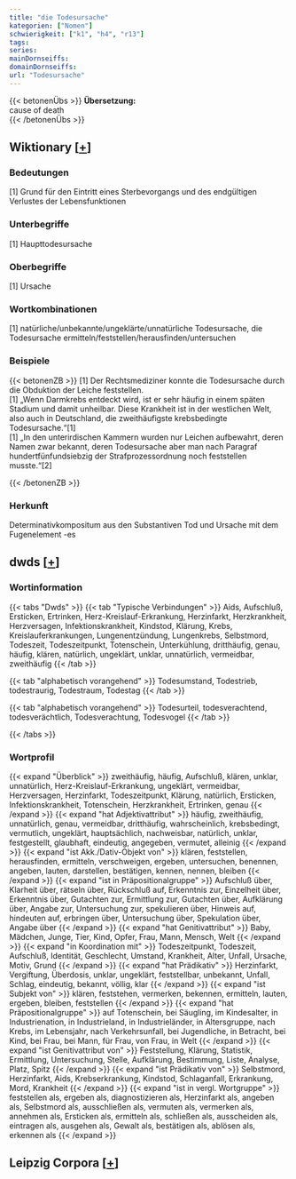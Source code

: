 ```yaml
---
title: "die Todesursache"
kategorien: ["Nomen"]
schwierigkeit: ["k1", "h4", "r13"]
tags:
series:
mainDornseiffs:
domainDornseiffs:
url: "Todesursache"
---
```


{{< betonenÜbs >}}
**Übersetzung:**  
cause of death  
{{< /betonenÜbs >}}

## Wiktionary [[+](https://de.wiktionary.org/wiki/Todesursache)]

### Bedeutungen
[1] Grund für den Eintritt eines Sterbevorgangs und des endgültigen Verlustes der Lebensfunktionen  

### Unterbegriffe
[1] Haupttodesursache  

### Oberbegriffe
[1] Ursache  

### Wortkombinationen
[1] natürliche/unbekannte/ungeklärte/unnatürliche Todesursache, die Todesursache ermitteln/feststellen/herausfinden/untersuchen  

### Beispiele
{{< betonenZB >}}
[1] Der Rechtsmediziner konnte die Todesursache durch die Obduktion der Leiche feststellen.  
[1] „Wenn Darmkrebs entdeckt wird, ist er sehr häufig in einem späten Stadium und damit unheilbar. Diese Krankheit ist in der westlichen Welt, also auch in Deutschland, die zweithäufigste krebsbedingte Todesursache.“[1]  
[1] „In den unterirdischen Kammern wurden nur Leichen aufbewahrt, deren Namen zwar bekannt, deren Todesursache aber man nach Paragraf hundertfünfundsiebzig der Strafprozessordnung noch feststellen musste.“[2]  

{{< /betonenZB >}}
### Herkunft
Determinativkompositum aus den Substantiven Tod und Ursache mit dem Fugenelement -es  



## dwds [[+](https://www.dwds.de/wb/Todesursache)]

### Wortinformation
{{< tabs "Dwds" >}}
{{< tab "Typische Verbindungen" >}}
Aids, Aufschluß, Ersticken, Ertrinken, Herz-Kreislauf-Erkrankung, Herzinfarkt, Herzkrankheit, Herzversagen, Infektionskrankheit, Kindstod, Klärung, Krebs, Kreislauferkrankungen, Lungenentzündung, Lungenkrebs, Selbstmord, Todeszeit, Todeszeitpunkt, Totenschein, Unterkühlung, dritthäufig, genau, häufig, klären, natürlich, ungeklärt, unklar, unnatürlich, vermeidbar, zweithäufig
{{< /tab >}}

{{< tab "alphabetisch vorangehend" >}}
Todesumstand, Todestrieb, todestraurig, Todestraum, Todestag
{{< /tab >}}

{{< tab "alphabetisch vorangehend" >}}
Todesurteil, todesverachtend, todesverächtlich, Todesverachtung, Todesvogel
{{< /tab >}}

{{< /tabs >}}

### Wortprofil
{{< expand "Überblick" >}} zweithäufig, häufig, Aufschluß, klären, unklar, unnatürlich, Herz-Kreislauf-Erkrankung, ungeklärt, vermeidbar, Herzversagen, Herzinfarkt, Todeszeitpunkt, Klärung, natürlich, Ersticken, Infektionskrankheit, Totenschein, Herzkrankheit, Ertrinken, genau {{< /expand >}}
{{< expand "hat Adjektivattribut" >}} häufig, zweithäufig, unnatürlich, genau, vermeidbar, dritthäufig, wahrscheinlich, krebsbedingt, vermutlich, ungeklärt, hauptsächlich, nachweisbar, natürlich, unklar, festgestellt, glaubhaft, eindeutig, angegeben, vermutet, alleinig {{< /expand >}}
{{< expand "ist Akk./Dativ-Objekt von" >}} klären, feststellen, herausfinden, ermitteln, verschweigen, ergeben, untersuchen, benennen, angeben, lauten, darstellen, bestätigen, kennen, nennen, bleiben {{< /expand >}}
{{< expand "ist in Präpositionalgruppe" >}} Aufschluß über, Klarheit über, rätseln über, Rückschluß auf, Erkenntnis zur, Einzelheit über, Erkenntnis über, Gutachten zur, Ermittlung zur, Gutachten über, Aufklärung über, Angabe zur, Untersuchung zur, spekulieren über, Hinweis auf, hindeuten auf, erbringen über, Untersuchung über, Spekulation über, Angabe über {{< /expand >}}
{{< expand "hat Genitivattribut" >}} Baby, Mädchen, Junge, Tier, Kind, Opfer, Frau, Mann, Mensch, Welt {{< /expand >}}
{{< expand "in Koordination mit" >}} Todeszeitpunkt, Todeszeit, Aufschluß, Identität, Geschlecht, Umstand, Krankheit, Alter, Unfall, Ursache, Motiv, Grund {{< /expand >}}
{{< expand "hat Prädikativ" >}} Herzinfarkt, Vergiftung, Überdosis, unklar, ungeklärt, feststellbar, unbekannt, Unfall, Schlag, eindeutig, bekannt, völlig, klar {{< /expand >}}
{{< expand "ist Subjekt von" >}} klären, feststehen, vermerken, bekennen, ermitteln, lauten, ergeben, bleiben, feststellen {{< /expand >}}
{{< expand "hat Präpositionalgruppe" >}} auf Totenschein, bei Säugling, im Kindesalter, in Industrienation, in Industrieland, in Industrieländer, in Altersgruppe, nach Krebs, im Lebensjahr, nach Verkehrsunfall, bei Jugendliche, in Betracht, bei Kind, bei Frau, bei Mann, für Frau, von Frau, in Welt {{< /expand >}}
{{< expand "ist Genitivattribut von" >}} Feststellung, Klärung, Statistik, Ermittlung, Untersuchung, Stelle, Aufklärung, Bestimmung, Liste, Analyse, Platz, Spitz {{< /expand >}}
{{< expand "ist Prädikativ von" >}} Selbstmord, Herzinfarkt, Aids, Krebserkrankung, Kindstod, Schlaganfall, Erkrankung, Mord, Krankheit {{< /expand >}}
{{< expand "ist in vergl. Wortgruppe" >}} feststellen als, ergeben als, diagnostizieren als, Herzinfarkt als, angeben als, Selbstmord als, ausschließen als, vermuten als, vermerken als, annehmen als, Ersticken als, ermitteln als, schließen als, ausscheiden als, eintragen als, ausgehen als, Gewalt als, bestätigen als, ablösen als, erkennen als {{< /expand >}}

## Leipzig Corpora [[+](https://corpora.uni-leipzig.de/en/res?word=Todesursache&corpusId=deu_newscrawl-public_2018)]

